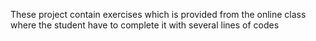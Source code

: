 These project contain exercises which is provided from the online class where the student have to complete it with several lines of codes
